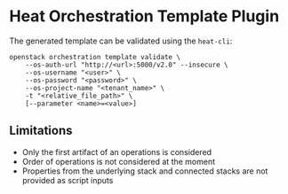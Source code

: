 # Heat Orchestration Template Plugin

The generated template can be validated using the `heat-cli`:

```shell
openstack orchestration template validate \
    --os-auth-url "http://<url>:5000/v2.0" --insecure \
    --os-username "<user>" \
    --os-password "<password>" \
    --os-project-name "<tenant_name>" \
    -t "<relative_file_path>" \
    [--parameter <name>=<value>]
```

## Limitations

* Only the first artifact of an operations is considered
* Order of operations is not considered at the moment
* Properties from the underlying stack and connected stacks are not provided as script inputs
